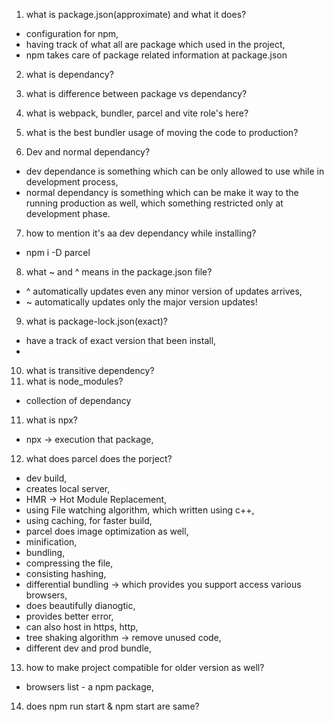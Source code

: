 1. what is package.json(approximate) and what it does?
- configuration for npm, 
- having track of what all are package which used in the project,
- npm takes care of package related information at package.json

2. what is dependancy?
3. what is difference between package vs dependancy?
4. what is webpack, bundler, parcel and vite role's here?
5. what is the best bundler usage of moving the code to production?

6. Dev and normal dependancy?
- dev dependance is something which can be only allowed to use while in development process,
- normal dependancy is something which can be make it way to the running production as well, which something restricted only at development phase.

7. how to mention it's aa dev dependancy while installing?
- npm i -D parcel

8. what ~ and ^ means in the package.json file?
- ^ automatically updates even any minor version of updates arrives,
- ~ automatically updates only the major version updates!

9. what is package-lock.json(exact)?
- have a track of exact version that been install,
- 

10. what is transitive dependency?
11. what is node_modules?
- collection of dependancy

11. what is npx?
- npx -> execution that package,

12. what does parcel does the porject?
- dev build,
- creates local server,
- HMR -> Hot Module Replacement,
- using File watching algorithm, which written using c++,
- using caching, for faster build,
- parcel does image optimization as well, 
- minification, 
- bundling,
- compressing the file,
- consisting hashing,
- differential bundling -> which provides you support access various browsers,
- does beautifully dianogtic,
- provides better error,
- can also host in https, http,
- tree shaking algorithm -> remove unused code,
- different dev and prod bundle,

13. how to make project compatible for older version as well?
- browsers list - a npm package,

14. does npm run start & npm start are same?